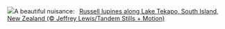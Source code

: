 ![](https://www.bing.com/th?id=OHR.RussellLupines_EN-US8017518812_UHD.jpg&w=1000)A beautiful nuisance:&nbsp;&ensp;[Russell lupines along Lake Tekapo, South Island, New Zealand (© Jeffrey Lewis/Tandem Stills + Motion)](https://www.bing.com/th?id=OHR.RussellLupines_EN-US8017518812_UHD.jpg)
<br><br/>
